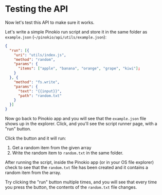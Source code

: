 # Testing the API

Now let's test this API to make sure it works.

Let's write a simple Pinokio run script and store it in the same folder as `example.json` (`~/pinokio/api/utils/example.json`):

```json
{
  "run": [{
    "uri": "utils/index.js",
    "method": "random",
    "params": {
      "items": ["apple", "banana", "orange", "grape", "kiwi"];
    }
  }, {
    "method": "fs.write",
    "params": {
      "text": "{{input}}",
      "path": "random.txt"
    }
  }]
}
```

Now go back to Pinokio app and you will see that the `example.json` file shows up in the explorer. Click, and you'll see the script runner page, with a "run" button.

Click the button and it will run:

1. Get a random item from the given array
2. Write the random item to `random.txt` in the same folder.

After running the script, inside the Pinokio app (or in your OS file explorer) check to see that the `random.txt` file has been created and it contains a random item from the array.

Try clicking the "run" button multiple times, and you will see that every time you press the button, the contents of the `random.txt` file changes.

